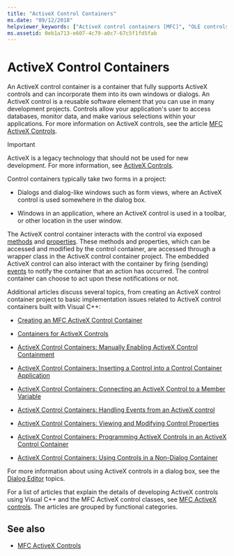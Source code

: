 ```yaml
---
title: "ActiveX Control Containers"
ms.date: "09/12/2018"
helpviewer_keywords: ["ActiveX control containers [MFC]", "OLE controls [MFC], containers"]
ms.assetid: 0eb1a713-e607-4c79-a0c7-67c5f1fd5fab
---
```

# ActiveX Control Containers

An ActiveX control container is a container that fully supports ActiveX controls and can incorporate them into its own windows or dialogs. An ActiveX control is a reusable software element that you can use in many development projects. Controls allow your application's user to access databases, monitor data, and make various selections within your applications. For more information on ActiveX controls, see the article [MFC ActiveX Controls](../mfc/mfc-activex-controls.md).

>[!IMPORTANT]
> ActiveX is a legacy technology that should not be used for new development. For more information, see [ActiveX Controls](activex-controls.md).

Control containers typically take two forms in a project:

- Dialogs and dialog-like windows such as form views, where an ActiveX control is used somewhere in the dialog box.

- Windows in an application, where an ActiveX control is used in a toolbar, or other location in the user window.

The ActiveX control container interacts with the control via exposed [methods](../mfc/mfc-activex-controls-methods.md) and [properties](../mfc/mfc-activex-controls-properties.md). These methods and properties, which can be accessed and modified by the control container, are accessed through a wrapper class in the ActiveX control container project. The embedded ActiveX control can also interact with the container by firing (sending) [events](../mfc/mfc-activex-controls-events.md) to notify the container that an action has occurred. The control container can choose to act upon these notifications or not.

Additional articles discuss several topics, from creating an ActiveX control container project to basic implementation issues related to ActiveX control containers built with Visual C++:

- [Creating an MFC ActiveX Control Container](../mfc/reference/creating-an-mfc-activex-control-container.md)

- [Containers for ActiveX Controls](../mfc/containers-for-activex-controls.md)

- [ActiveX Control Containers: Manually Enabling ActiveX Control Containment](../mfc/activex-control-containers-manually-enabling-activex-control-containment.md)

- [ActiveX Control Containers: Inserting a Control into a Control Container Application](../mfc/inserting-a-control-into-a-control-container-application.md)

- [ActiveX Control Containers: Connecting an ActiveX Control to a Member Variable](../mfc/activex-control-containers-connecting-an-activex-control-to-a-member-variable.md)

- [ActiveX Control Containers: Handling Events from an ActiveX control](../mfc/activex-control-containers-handling-events-from-an-activex-control.md)

- [ActiveX Control Containers: Viewing and Modifying Control Properties](../mfc/activex-control-containers-viewing-and-modifying-control-properties.md)

- [ActiveX Control Containers: Programming ActiveX Controls in an ActiveX Control Container](../mfc/programming-activex-controls-in-a-activex-control-container.md)

- [ActiveX Control Containers: Using Controls in a Non-Dialog Container](../mfc/activex-control-containers-using-controls-in-a-non-dialog-container.md)

For more information about using ActiveX controls in a dialog box, see the [Dialog Editor](../windows/dialog-editor.md) topics.

For a list of articles that explain the details of developing ActiveX controls using Visual C++ and the MFC ActiveX control classes, see [MFC ActiveX controls](../mfc/mfc-activex-controls.md). The articles are grouped by functional categories.

## See also

- [MFC ActiveX Controls](../mfc/mfc-activex-controls.md)

